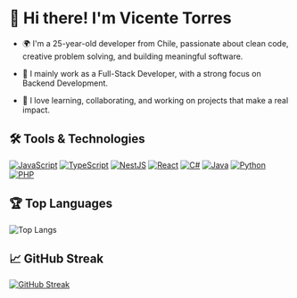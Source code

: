 # 👋 Hi there! I'm Vicente Torres

- 🌍 I'm a 25-year-old developer from Chile, passionate about clean code, creative problem solving, and building meaningful software.

- 💼 I mainly work as a Full-Stack Developer, with a strong focus on Backend Development.

- 🚀 I love learning, collaborating, and working on projects that make a real impact.

## 🛠️ Tools & Technologies

[![JavaScript](https://img.shields.io/badge/javascript-%23323330.svg?style=for-the-badge&logo=javascript&logoColor=%23F7DF1E)](https://developer.mozilla.org/docs/Web/JavaScript)
[![TypeScript](https://img.shields.io/badge/typescript-%23007ACC.svg?style=for-the-badge&logo=typescript&logoColor=white)](https://www.typescriptlang.org/docs/)
[![NestJS](https://img.shields.io/badge/nestjs-%23E0234E.svg?style=for-the-badge&logo=nestjs&logoColor=white)](https://docs.nestjs.com/)
[![React](https://img.shields.io/badge/react-%2320232a.svg?style=for-the-badge&logo=react&logoColor=%2361DAFB)](https://react.dev/learn)
[![C#](https://img.shields.io/badge/C%23-%23239120.svg?style=for-the-badge&logo=dotnet&logoColor=white)](https://learn.microsoft.com/dotnet/csharp/)
[![Java](https://img.shields.io/badge/Java-%23ED8B00.svg?style=for-the-badge&logo=openjdk&logoColor=white)](https://dev.java/learn/)
[![Python](https://img.shields.io/badge/python-%233776AB.svg?style=for-the-badge&logo=python&logoColor=white)](https://docs.python.org/3/)
[![PHP](https://img.shields.io/badge/PHP-%23777BB4.svg?style=for-the-badge&logo=php&logoColor=white)](https://www.php.net/docs.php)

## 🏆 Top Languages

![Top Langs](https://github-readme-stats.vercel.app/api/top-langs/?username=vicentetorresr&layout=compact&theme=ayu-mirage)

## 📈 GitHub Streak

[![GitHub Streak](https://streak-stats.demolab.com?user=vicentetorresr&theme=ayu-mirage&hide_border=true&date_format=M%20j%5B%2C%20Y%5D&hide_longest_streak=true&starting_year=2024)](https://git.io/streak-stats)
